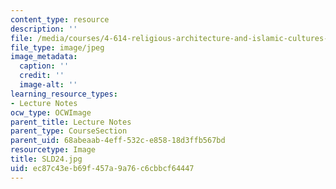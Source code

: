 ```yaml
---
content_type: resource
description: ''
file: /media/courses/4-614-religious-architecture-and-islamic-cultures-fall-2002/ec87c43eb69f457a9a76c6cbbcf64447_SLD24.jpg
file_type: image/jpeg
image_metadata:
  caption: ''
  credit: ''
  image-alt: ''
learning_resource_types:
- Lecture Notes
ocw_type: OCWImage
parent_title: Lecture Notes
parent_type: CourseSection
parent_uid: 68abeaab-4eff-532c-e858-18d3ffb567bd
resourcetype: Image
title: SLD24.jpg
uid: ec87c43e-b69f-457a-9a76-c6cbbcf64447
---
```

